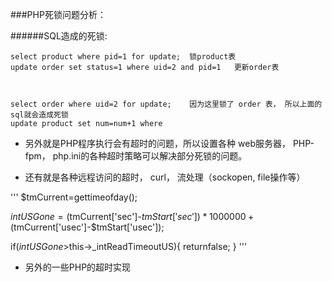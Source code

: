 

###PHP死锁问题分析：



######SQL造成的死锁:

```
select product where pid=1 for update;  锁product表
update order set status=1 where uid=2 and pid=1   更新order表



select order where uid=2 for update;    因为这里锁了 order 表， 所以上面的sql就会造成死锁
update product set num=num+1 where 

```



- 另外就是PHP程序执行会有超时的问题，所以设置各种 web服务器， PHP-fpm， php.ini的各种超时策略可以解决部分死锁的问题。

- 还有就是各种远程访问的超时， curl， 流处理（sockopen, file操作等）


'''
$tmCurrent=gettimeofday();

$intUSGone=($tmCurrent['sec']-$tmStart['sec'])*1000000 + ($tmCurrent['usec']-$tmStart['usec']);

if($intUSGone>$this->_intReadTimeoutUS){
  returnfalse;
}
'''


- 另外的一些PHP的超时实现












